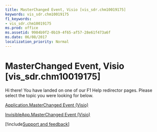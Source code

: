```yaml
---
title: MasterChanged Event, Visio [vis_sdr.chm10019175]
keywords: vis_sdr.chm10019175
f1_keywords:
- vis_sdr.chm10019175
ms.prod: office
ms.assetid: 9984b9f2-0b19-4f65-af57-28e61f473a6f
ms.date: 06/08/2017
localization_priority: Normal
---
```



# MasterChanged Event, Visio [vis_sdr.chm10019175]

Hi there! You have landed on one of our F1 Help redirector pages. Please select the topic you were looking for below.

[Application.MasterChanged Event (Visio)](http://msdn.microsoft.com/library/f92d988d-1cbb-00c1-9d5d-46f001e76433%28Office.15%29.aspx)

[InvisibleApp.MasterChanged Event (Visio)](http://msdn.microsoft.com/library/bb64bee2-9562-8083-d993-d42c00ed889f%28Office.15%29.aspx)

[!include[Support and feedback](~/includes/feedback-boilerplate.md)]